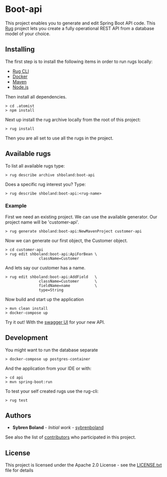 # Boot-api

This project enables you to generate and edit Spring Boot API code. This [Rug][rug] project lets you create a 
fully operational REST API from a database model of your choice.

[rug]: http://docs.atomist.com/

## Installing

The first step is to install the following items in order to run rugs locally:

-   [Rug CLI][rug-cli]
-   [Docker][docker]
-   [Maven][maven]
-   [Node.js][node]

[rug-cli]: http://docs.atomist.com/user-guide/interfaces/cli/install/
[docker]: https://docs.docker.com/install/
[maven]: https://maven.apache.org/install.html
[node]: https://nodejs.org/

Then install all dependencies.
```
> cd .atomist
> npm install
```

Next up install the rug archive locally from the root of this project:
```
> rug install
```

Then you are all set to use all the rugs in the project.

## Available rugs

To list all available rugs type:
```
> rug describe archive shboland:boot-api
```

Does a specific rug interest you? Type:
```
> rug describe shboland:boot-api:<rug-name>
```

### Example

First we need an existing project. We can use the available generator. Our project name will be 'customer-api'.
```
> rug generate shboland:boot-api:NewMavenProject customer-api
```

Now we can generate our first object, the Customer object.
```
> cd customer-api
> rug edit shboland:boot-api:ApiForBean \
               className=Customer
```

And lets say our customer has a name.
```
> rug edit shboland:boot-api:AddField   \
               className=Customer       \
               fieldName=name           \
               type=String
```

Now build and start up the application
```
> mvn clean install
> docker-compose up
```

Try it out! With the [swagger UI] for your new API.

[swagger UI]: http://localhost:8888/api/swagger-ui.html

## Development

You might want to run the database separate
```
> docker-compose up postgres-container
```

And the application from your IDE or with:
```
> cd api
> mvn spring-boot:run
```

To test your self created rugs use the rug-cli:
```
> rug test
```

## Authors

* **Sybren Boland** - *Initial work* - [sybrenboland](https://github.com/sybrenboland)

See also the list of [contributors](https://github.com/your/project/contributors) who participated in this project.

## License

This project is licensed under the Apache 2.0 License - see the [LICENSE.txt](LICENSE.txt) file for details
